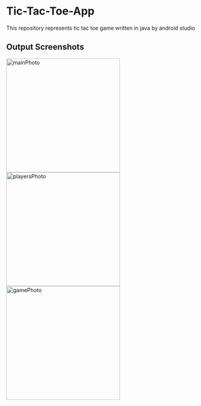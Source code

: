 # Tic-Tac-Toe-App
This repository represents tic tac toe game written in java by android studio

## Output Screenshots
<div float="left">
    <img src="https://user-images.githubusercontent.com/67167435/140643617-e1f0d602-76ac-4ddb-9d4d-e0c455f7ce68.png" alt="mainPhoto" width="300" />
    <img src="https://user-images.githubusercontent.com/67167435/140643658-f2f2c898-04fb-4584-9757-c35f70ac4f12.png" alt="playersPhoto" width="300" />
    <img src="https://user-images.githubusercontent.com/67167435/140643666-fce8d39f-ed50-4d8e-8e81-766226d212c8.png" alt="gamePhoto" width="300" />
</div>